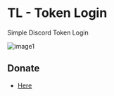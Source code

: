 # TL - Token Login
Simple Discord Token Login

![image1](https://i.imagesup.co/images2/218fc67e03792ebebd5beb6f970481e141b7b08d.png)

## Donate

- [Here](https://streamelements.com/theyaligithub/tip)
